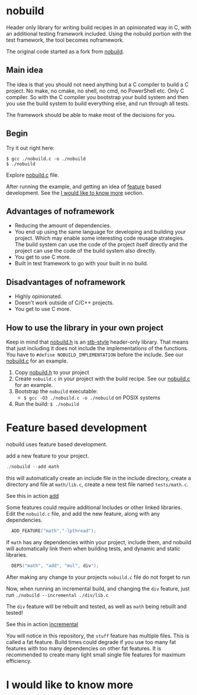 # nobuild

Header only library for writing build recipes in an opinionated way in C, with an additional testing framework included.
Using the nobuild portion with the test framework, the tool becomes noframework.

The original code started as a fork from [nobuild](https://github.com/tsoding/nobuild.git).

## Main idea

The idea is that you should not need anything but a C compiler to build a C project. No make, no cmake, no shell, no cmd, no PowerShell etc. Only C compiler. So with the C compiler you bootstrap your build system and then you use the build system to build everything else, and run through all tests.

The framework should be able to make most of the decisions for you.

## Begin
Try it out right here:

```console
$ gcc ./nobuild.c -o ./nobuild
$ ./nobuild
```

Explore [nobuild.c](./nobuild.c) file.

After running the example, and getting an idea of [feature](#Feature_based_development) based development. See the [I would like to know more](#I_would_like_to_know_more) section.
 
## Advantages of noframework

- Reducing the amount of dependencies.
- You end up using the same language for developing and building your project. Which may enable some interesting code reusage strategies. The build system can use the code of the project itself directly and the project can use the code of the build system also directly.
- You get to use C more.
- Built in test framework to go with your built in no build.

## Disadvantages of noframework

- Highly opinionated.
- Doesn't work outside of C/C++ projects.
- You get to use C more.

## How to use the library in your own project

Keep in mind that [nobuild.h](./nobuild.h) is an [stb-style](https://github.com/nothings/stb/blob/master/docs/stb_howto.txt) header-only library. That means that just including it does not include the implementations of the functions. You have to `#define NOBUILD_IMPLEMENTATION` before the include. See our [nobuild.c](./nobuild.c) for an example.

1. Copy [nobuild.h](./nobuild.h) to your project
2. Create `nobuild.c` in your project with the build recipe. See our [nobuild.c](./nobuild.c) for an example.
3. Bootstrap the `nobuild` executable:
   - `$ gcc -O3 ./nobuild.c -o ./nobuild` on POSIX systems
4. Run the build: `$ ./nobuild`

# Feature based development
nobuild uses feature based development.

add a new feature to your project.
```c
./nobuild --add math
```
this will automatically create an include file in the include directory, create a directory and file at `math/lib.c`, create a new test file named `tests/math.c`.

See this in action [add](./demo/add.md)

Some features could require additional Includes or other linked libraries. Edit the `nobuild.c` file, and add the new feature, along with any dependencies.

```c
  ADD_FEATURE("math","-lpthread");
```

If `math` has any dependencies within your project, include them, and nobuild will automatically link them when building tests, and dynamic and static libraries.
```c
  DEPS("math", "add", "mul", div");
```

After making any change to your projects `nobuild.c` file do not forget to run


Now, when running an incremental build, and changing the `div` feature, just run `./nobuild --incremental ./div/lib.c`

The `div` feature will be rebuilt and tested, as well as `math` being rebuilt and tested!

See this in action [incremental](./demo/incremental.md)

You will notice in this repository, the `stuff` feature has multiple files. This is called a fat feature. Build times could degrade if you use too many fat features with too many dependencies on other fat features. It is recommended to create many light small single file features for maximum efficiency.

# I would like to know more
